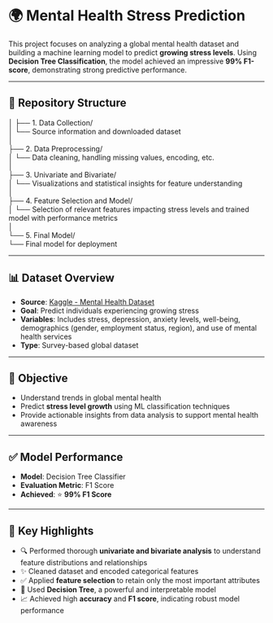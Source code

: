 # 🌍 Mental Health Stress Prediction

This project focuses on analyzing a global mental health dataset and building a machine learning model to predict **growing stress levels**. Using **Decision Tree Classification**, the model achieved an impressive **99% F1-score**, demonstrating strong predictive performance.

---

## 📂 Repository Structure
│
├── 1. Data Collection/                                                                                                                                             
│   └── Source information and downloaded dataset                                                                                                                   
│                                                                                                                                                                   
├── 2. Data Preprocessing/                                                                                                                                          
│   └── Data cleaning, handling missing values, encoding, etc.                                                                                                     
│                                                                                                                                                                   
├── 3. Univariate and Bivariate/                                                                                                                                    
│   └── Visualizations and statistical insights for feature understanding                                                                                           
│                                                                                                                                                                   
├── 4. Feature Selection and Model/                                                                                                                                 
│   └── Selection of relevant features impacting stress levels and trained model with performance metrics                                                           
│                                                                                                                                                                   
└── 5. Final Model/                                                                                                                                                
    └── Final model for deployment                                                                                                                                   

    

---

## 📊 Dataset Overview

- **Source**: [Kaggle - Mental Health Dataset](https://www.kaggle.com/datasets/divaniazzahra/mental-health-dataset)
- **Goal**: Predict individuals experiencing growing stress
- **Variables**: Includes stress, depression, anxiety levels, well-being, demographics (gender, employment status, region), and use of mental health services
- **Type**: Survey-based global dataset

---

## 🧠 Objective

- Understand trends in global mental health
- Predict **stress level growth** using ML classification techniques
- Provide actionable insights from data analysis to support mental health awareness

---

## ✅ Model Performance

- **Model**: Decision Tree Classifier  
- **Evaluation Metric**: F1 Score  
- **Achieved**: ⭐ **99% F1 Score**

---

## 📌 Key Highlights

- 🔍 Performed thorough **univariate and bivariate analysis** to understand feature distributions and relationships  
- ✨ Cleaned dataset and encoded categorical features  
- ✅ Applied **feature selection** to retain only the most important attributes  
- 🌳 Used **Decision Tree**, a powerful and interpretable model  
- 📈 Achieved high **accuracy** and **F1 score**, indicating robust model performance  

